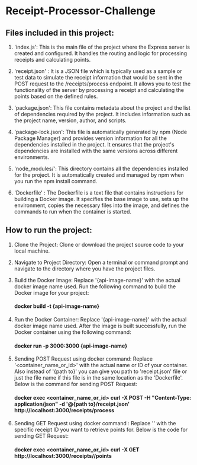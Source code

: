 # Receipt-Processor-Challenge

## Files included in this project:
1. 'index.js': This is the main file of the project where the Express server is created and configured. It handles the routing and logic for processing receipts and calculating points.
   
2. 'receipt.json' : It is a JSON  file which is typically used as a sample or test data to simulate the receipt information that would be sent in the POST request to the /receipts/process endpoint. It allows you to test the functionality of the server by processing a receipt and calculating the points based on the defined rules.

3. 'package.json': This file contains metadata about the project and the list of dependencies required by the project. It includes information such as the project name, version, author, and scripts.

4. 'package-lock.json': This file is automatically generated by npm (Node Package Manager) and provides version information for all the dependencies installed in the project. It ensures that the project's dependencies are installed with the same versions across different environments.

5. 'node_modules/': This directory contains all the dependencies installed for the project. It is automatically created and managed by npm when you run the npm install command.

6. 'Dockerfile' : The Dockerfile is a text file that contains instructions for building a Docker image. It specifies the base image to use, sets up the environment, copies the necessary files into the image, and defines the commands to run when the container is started.

## How to run the project:

1. Clone the Project: Clone or download the project source code to your local machine.

2. Navigate to Project Directory: Open a terminal or command prompt and navigate to the directory where you have the project files.

3. Build the Docker Image: Replace '{api-image-name}' with the actual docker image name used. Run the following command to build the Docker image for your project:
    #### docker build -t {api-image-name}

4. Run the Docker Container: Replace '{api-image-name}' with the actual docker image name used. After the image is built successfully, run the Docker container using the following command:                                                    
    #### docker run -p 3000:3000 {api-image-name}

5. Sending POST Request using docker command: Replace '<container_name_or_id>' with the actual name or ID of your container. Also instead of '{path to}' you can give you path to 'receipt.json' file or just the file name if this file is in the same location as the 'Dockerfile'. Below is the command for sending POST Request:    
    #### docker exec <container_name_or_id> curl -X POST -H "Content-Type: application/json" -d '@{path to}/receipt.json' http://localhost:3000/receipts/process

6. Sending GET Request using docker command : Replace '<id>' with the specific receipt ID you want to retrieve points for. Below is the code for sending GET Request:          
    #### docker exec <container_name_or_id> curl -X GET http://localhost:3000/receipts/<id>/points




 
